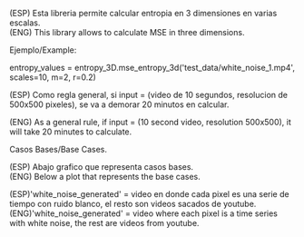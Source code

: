 (ESP) Esta libreria permite calcular entropia en 3 dimensiones en varias escalas.<br>
(ENG) This library allows to calculate MSE in three dimensions.<br>

Ejemplo/Example: <br>

entropy_values = entropy_3D.mse_entropy_3d('test_data/white_noise_1.mp4', scales=10, m=2, r=0.2)<br>

(ESP) Como regla general, si input = (video de 10 segundos, resolucion de 500x500 pixeles),
se va a demorar 20 minutos en calcular.<br>

(ENG) As a general rule, if input = (10 second video, resolution 500x500), it will take 20 minutes
to calculate.<br>

Casos Bases/Base Cases.<br>

(ESP) Abajo grafico que representa casos bases.<br>
(ENG) Below a plot that represents the base cases.<br>

(ESP)'white_noise_generated' = video en donde cada pixel es una serie de tiempo con ruido blanco, 
el resto son videos sacados de youtube.<br>
(ENG)'white_noise_generated' = video where each pixel is a time series with white noise, the rest
are videos from youtube.<br>


